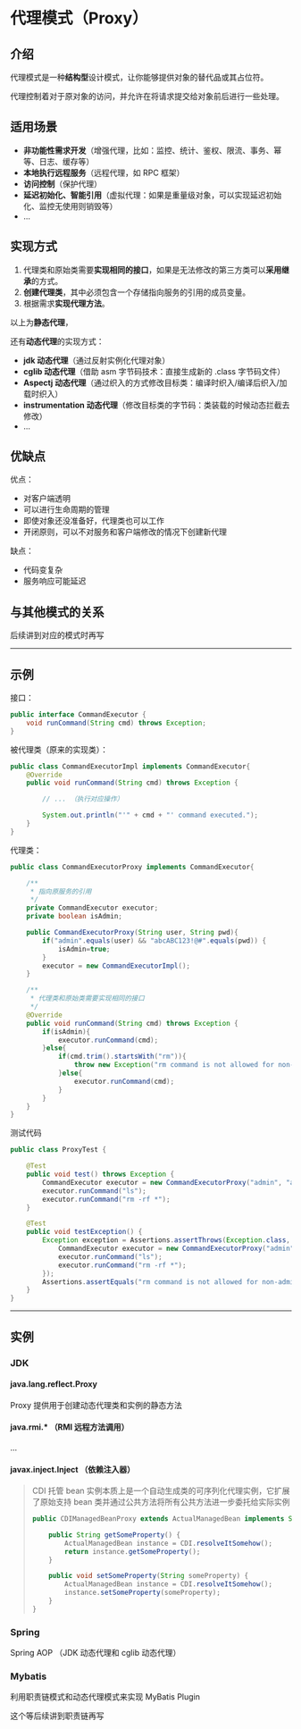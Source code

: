 # 代理模式（Proxy）

## 介绍

代理模式是一种**结构型**设计模式，让你能够提供对象的替代品或其占位符。

代理控制着对于原对象的访问，并允许在将请求提交给对象前后进行一些处理。


## 适用场景

- **非功能性需求开发**（增强代理，比如：监控、统计、鉴权、限流、事务、幂等、日志、缓存等）
- **本地执行远程服务**（远程代理，如 RPC 框架）
- **访问控制**（保护代理）
- **延迟初始化、智能引用**（虚拟代理：如果是重量级对象，可以实现延迟初始化、监控无使用则销毁等）
- ...

## 实现方式

1. 代理类和原始类需要**实现相同的接口**，如果是无法修改的第三方类可以**采用继承**的方式。
2. **创建代理类**，其中必须包含一个存储指向服务的引用的成员变量。
3. 根据需求**实现代理方法**。

以上为**静态代理**，

还有**动态代理**的实现方式：

- **jdk 动态代理**（通过反射实例化代理对象）
- **cglib 动态代理**（借助 asm 字节码技术：直接生成新的 .class 字节码文件）
- **Aspectj 动态代理**（通过织入的方式修改目标类：编译时织入/编译后织入/加载时织入）
- **instrumentation 动态代理**（修改目标类的字节码：类装载的时候动态拦截去修改）
- ...

## 优缺点

优点：

- 对客户端透明
- 可以进行生命周期的管理
- 即使对象还没准备好，代理类也可以工作
- 开闭原则，可以不对服务和客户端修改的情况下创建新代理

缺点：

- 代码变复杂
- 服务响应可能延迟

## 与其他模式的关系

后续讲到对应的模式时再写

--- 

## 示例

接口：

```java
public interface CommandExecutor {
    void runCommand(String cmd) throws Exception;
}
```

被代理类（原来的实现类）：

```java
public class CommandExecutorImpl implements CommandExecutor{
    @Override
    public void runCommand(String cmd) throws Exception {

        // ... （执行对应操作）

        System.out.println("'" + cmd + "' command executed.");
    }
}
```

代理类：

```java
public class CommandExecutorProxy implements CommandExecutor{

    /**
     * 指向原服务的引用
     */
    private CommandExecutor executor;
    private boolean isAdmin;

    public CommandExecutorProxy(String user, String pwd){
        if("admin".equals(user) && "abcABC123!@#".equals(pwd)) {
            isAdmin=true;
        }
        executor = new CommandExecutorImpl();
    }

    /**
     * 代理类和原始类需要实现相同的接口
     */
    @Override
    public void runCommand(String cmd) throws Exception {
        if(isAdmin){
            executor.runCommand(cmd);
        }else{
            if(cmd.trim().startsWith("rm")){
                throw new Exception("rm command is not allowed for non-admin users.");
            }else{
                executor.runCommand(cmd);
            }
        }
    }
}
```

测试代码

```java
public class ProxyTest {

    @Test
    public void test() throws Exception {
        CommandExecutor executor = new CommandExecutorProxy("admin", "abcABC123!@#");
        executor.runCommand("ls");
        executor.runCommand("rm -rf *");
    }

    @Test
    public void testException() {
        Exception exception = Assertions.assertThrows(Exception.class, () -> {
            CommandExecutor executor = new CommandExecutorProxy("admin", "123456");
            executor.runCommand("ls");
            executor.runCommand("rm -rf *");
        });
        Assertions.assertEquals("rm command is not allowed for non-admin users.", exception.getMessage());
    }
}
```

--- 

## 实例

### JDK

#### java.lang.reflect.Proxy

Proxy 提供用于创建动态代理类和实例的静态方法

#### java.rmi.* （RMI 远程方法调用）

...

#### javax.inject.Inject （依赖注入器）

> CDI 托管 bean 实例本质上是一个自动生成类的可序列化代理实例，它扩展了原始支持 bean 类并通过公共方法将所有公共方法进一步委托给实际实例
>
> ```java
> public CDIManagedBeanProxy extends ActualManagedBean implements Serializable {
>
>     public String getSomeProperty() {
>         ActualManagedBean instance = CDI.resolveItSomehow();
>         return instance.getSomeProperty();
>     }
>
>     public void setSomeProperty(String someProperty) {
>         ActualManagedBean instance = CDI.resolveItSomehow();
>         instance.setSomeProperty(someProperty);
>     }
> }
> ```

### Spring

Spring AOP
（JDK 动态代理和 cglib 动态代理）

### Mybatis

利用职责链模式和动态代理模式来实现 MyBatis Plugin

这个等后续讲到职责链再写



